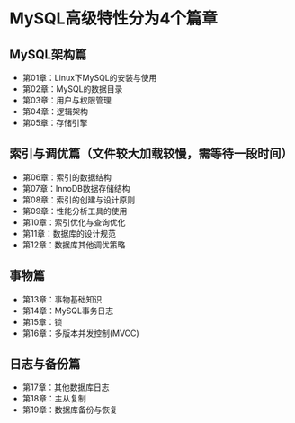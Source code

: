 # MySQL高级特性分为4个篇章
## MySQL架构篇
+ 第01章：Linux下MySQL的安装与使用
+ 第02章：MySQL的数据目录
+ 第03章：用户与权限管理
+ 第04章：逻辑架构
+ 第05章：存储引擎
## 索引与调优篇（文件较大加载较慢，需等待一段时间）
+ 第06章：索引的数据结构
+ 第07章：InnoDB数据存储结构
+ 第08章：索引的创建与设计原则
+ 第09章：性能分析工具的使用
+ 第10章：索引优化与查询优化
+ 第11章：数据库的设计规范
+ 第12章：数据库其他调优策略
## 事物篇
+ 第13章：事物基础知识
+ 第14章：MySQL事务日志
+ 第15章：锁
+ 第16章：多版本并发控制(MVCC)
## 日志与备份篇
+ 第17章：其他数据库日志
+ 第18章：主从复制
+ 第19章：数据库备份与恢复